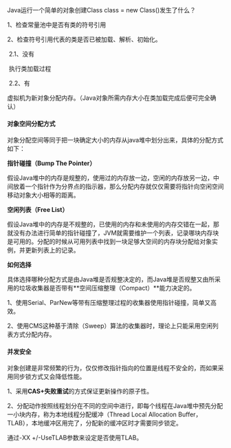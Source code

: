 Java运行一个简单的对象创建Class class = new Class()发生了什么？

1、检查常量池中是否有类的符号引用

2、检查符号引用代表的类是否已被加载、解析、初始化。

​       2.1、没有

​	  执行类加载过程

​       2.2、有

​	  虚拟机为新对象分配内存。（Java对象所需内存大小在类加载完成后便可完全确认）





#### 对象空间分配方式

对象分配空间等同于把一块确定大小的内存从java堆中划分出来，具体的分配方式如下：

**指针碰撞（Bump The Pointer）**

假设Java堆中的内存是规整的，使用过的内存放一边，空闲的内存放另一边，中间放着一个指针作为分界点的指示器，那么分配内存就仅仅需要将指针向空闲空间移动对象大小相等的距离。

**空闲列表（Free List）**

假设Java堆中的内存是不规整的，已使用的内存和未使用的内存交错在一起，那就没有办法进行简单的指针碰撞了，JVM就需要维护一个列表，记录哪块内存块是可用的。分配的时候从可用列表中找到一块足够大空间的内存块分配给对象实例，并更新列表上的记录。

**如何选择**

具体选择哪种分配方式是由Java堆是否规整决定的，而Java堆是否规整又由所采用的垃圾收集器是否带有**空间压缩整理（Compact）**能力决定的。

1、使用Serial、ParNew等带有压缩整理过程的收集器使用指针碰撞，简单又高效。

2、使用CMS这种基于清除（Sweep）算法的收集器时，理论上只能采用空闲列表方式分配内存。



#### 并发安全

对象创建是非常频繁的行为，仅仅修改指针指向的位置是线程不安全的，而如果采用同步锁方式又会降低性能。

1、采用**CAS+失败重试**的方式保证更新操作的原子性。

2、分配动作按照线程划分在不同的空间中进行，即每个线程在Java堆中预先分配一小块内存，称为本地线程分配缓冲（Thread Local Allocation Buffer，TLAB），本地缓冲区用完了，分配新的缓冲区时才需要同步锁定。

通过-XX +/-UseTLAB参数来设定是否使用TLAB。